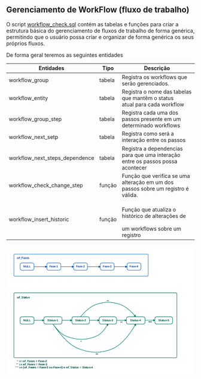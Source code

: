 ## Gerenciamento de WorkFlow (fluxo de trabalho)

O script [workflow_check.sql](workflow_check.sql)
 contém as tabelas e funções para criar a estrutura básica do gerenciamento de fluxos de trabalho de forma genérica, permitindo que o usuário possa criar e organizar de forma genérica os seus próprios fluxos.

De forma geral teremos as seguintes entidades

| Entidades                      	| Tipo   	| Descrição                                                                                   	|
|--------------------------------	|--------	|---------------------------------------------------------------------------------------------	|
| workflow_group                 	| tabela 	| Registra os workflows que serão gerenciados.                                                	|
| workflow_entity                	| tabela 	| Registra o nome das tabelas que mantêm o status<br>atual para cada workflow                 	|
| workflow_group_step            	| tabela 	| Registra cada uma dos passos presente em um <br>determinado workflows                       	|
| workflow_next_setp             	| tabela 	| Registra como será a interação entre os passos                                              	|
| workflow_next_steps_dependence 	| tabela 	| Registra a dependencias para que uma interação <br>entre os passos possa acontecer          	|
| workflow_check_change_step     	| função 	| Função que verifica se uma alteração em um dos <br>passos sobre um registro é válida.       	|
| workflow_insert_historic       	| função 	| <br>Função que atualiza o histórico de alterações de <br><br>um workflows sobre um registro 	|



![workflow](_img/workflows.png "exemplo de workflow")